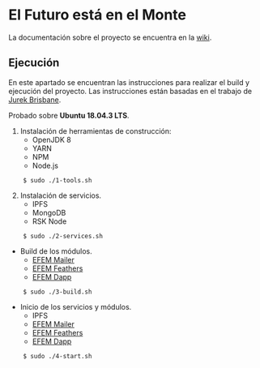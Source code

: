 # El Futuro está en el Monte

La documentación sobre el proyecto se encuentra en la [wiki](https://github.com/ACDI-Argentina/efem/wiki).

## Ejecución

En este apartado se encuentran las instrucciones para realizar el build y ejecución del proyecto. Las instrucciones están basadas en el trabajo de [Jurek Brisbane](https://github.com/Giveth/giveth-dapp/files/3674808/givethBuildStartScripts_2019-09-29.zip).

Probado sobre **Ubuntu 18.04.3 LTS**.

1.  Instalación de herramientas de construcción:
    - OpenJDK 8
    - YARN
    - NPM
    - Node.js

```
    $ sudo ./1-tools.sh
```

2.  Instalación de servicios.
    - IPFS
    - MongoDB
    - RSK Node

```
    $ sudo ./2-services.sh
```

- Build de los módulos.
    - [EFEM Mailer](https://github.com/ACDI-Argentina/efem-mailer)
    - [EFEM Feathers](https://github.com/ACDI-Argentina/efem-feathers)
    - [EFEM Dapp](https://github.com/ACDI-Argentina/efem-dapp)

```
    $ sudo ./3-build.sh
```

- Inicio de los servicios y módulos.
    - IPFS
    - [EFEM Mailer](https://github.com/ACDI-Argentina/efem-mailer)
    - [EFEM Feathers](https://github.com/ACDI-Argentina/efem-feathers)
    - [EFEM Dapp](https://github.com/ACDI-Argentina/efem-dapp)

```
    $ sudo ./4-start.sh
```